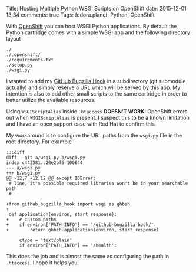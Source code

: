 Title: Hosting Multiple Python WSGI Scripts on OpenShift
date: 2015-12-01 13:34
comments: true
Tags: fedora.planet, Python, OpenShift

With [OpenShift](http://openshift.com) you can host WSGI Python
applications. By default the Python cartridge comes with a simple WSGI app
and the following directory layout

    ./
    ./.openshift/
    ./requirements.txt
    ./setup.py
    ./wsgi.py

I wanted to add my
[GitHub Bugzilla Hook]({filename}/_posts/2015-11-24-github-bugzilla-hook.markdown)
in a subdirectory (git submodule actually) and simply reserve a URL which will
be served by this app. My intention is also to add other small scripts to the
same cartridge in order to better utilize the available resources.

Using `WSGIScriptAlias` inside `.htaccess` **DOESN'T WORK**! OpenShift errors
out when `WSGIScriptAlias` is present. I suspect this to be a known limitation
and I have an open support case with Red Hat to confirm this.

My workaround is to configure the URL paths from the `wsgi.py` file in the root
directory. For example

    :::diff
    diff --git a/wsgi.py b/wsgi.py
    index c443581..20e2bf5 100644
    --- a/wsgi.py
    +++ b/wsgi.py
    @@ -12,7 +12,12 @@ except IOError:
     # line, it's possible required libraries won't be in your searchable path
     #
     
    +from github_bugzilla_hook import wsgi as ghbzh
    +
     def application(environ, start_response):
    +    # custom paths
    +    if environ['PATH_INFO'] == '/github-bugzilla-hook/':
    +        return ghbzh.application(environ, start_response)
     
         ctype = 'text/plain'
         if environ['PATH_INFO'] == '/health':

This does the job and is almost the same as configuring the path in `.htaccess`.
I hope it helps you!
